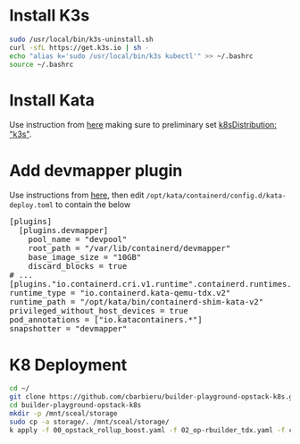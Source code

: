 # Install K3s
```bash
sudo /usr/local/bin/k3s-uninstall.sh
curl -sfL https://get.k3s.io | sh -
echo "alias k='sudo /usr/local/bin/k3s kubectl'" >> ~/.bashrc
source ~/.bashrc
```

# Install Kata
Use instruction from [here](https://github.com/kata-containers/kata-containers/blob/main/tools/packaging/kata-deploy/helm-chart/README.m) making sure to preliminary set [k8sDistribution: "k3s"](https://github.com/kata-containers/kata-containers/blob/main/tools/packaging/kata-deploy/helm-chart/kata-deploy/values.yaml#L7).

# Add devmapper plugin
Use instructions from [here](https://github.com/kata-containers/kata-containers/blob/main/docs/how-to/how-to-use-kata-containers-with-firecracker.md#configure-devmapper), then edit `/opt/kata/containerd/config.d/kata-deploy.toml` to contain the below
<pre>
[plugins]
  [plugins.devmapper]
    pool_name = "devpool"
    root_path = "/var/lib/containerd/devmapper"
    base_image_size = "10GB"
    discard_blocks = true
# ...
[plugins."io.containerd.cri.v1.runtime".containerd.runtimes.kata-qemu-tdx]
runtime_type = "io.containerd.kata-qemu-tdx.v2"
runtime_path = "/opt/kata/bin/containerd-shim-kata-v2"
privileged_without_host_devices = true
pod_annotations = ["io.katacontainers.*"]
snapshotter = "devmapper"
</pre>

# K8 Deployment
```bash
cd ~/
git clone https://github.com/cbarbieru/builder-playground-opstack-k8s.git
cd builder-playground-opstack-k8s
mkdir -p /mnt/sceal/storage
sudo cp -a storage/. /mnt/sceal/storage/
k apply -f 00_opstack_rollup_boost.yaml -f 02_op-rbuilder_tdx.yaml -f contender-deployment.yaml -n test-2
```
